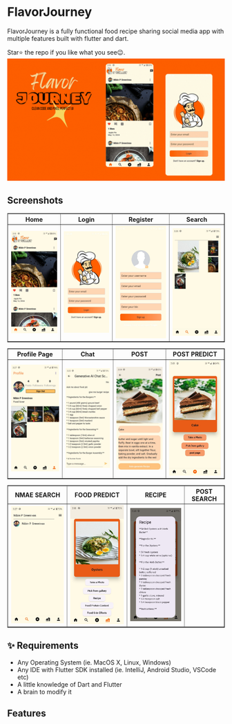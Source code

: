 # FlavorJourney
 
 
FlavorJourney is a fully functional food recipe sharing social media app with multiple features built with flutter and dart.

Star⭐ the repo if you like what you see😉.
![bmi (820 x 360 px)](https://raw.githubusercontent.com/nibinpsreenivas/FlavorJourney/main/pages/Add%20a%20subheading%20(1).gif)
## Screenshots

<table border>
    <tr>
        <th style="text-align:center">Home</th>
      <th style="text-align:center">Login</th>
        <th style="text-align:center">Register</th>
        <th style="text-align:center">Search</th>
    </tr>
    <tr>
        <td><img src="./pages/home.jpg" alt="" width="220"></td>
        <td><img src="./pages/login.jpg" alt="" width="220"></td>
          <td><img src="./pages/register.jpg" alt="" width="220"></td>
         <td><img src="./pages/search.jpg" alt="" width="220"></td>
    <tr>
</table>

<table border>
    <tr>
        <th style="text-align:center">Profile Page</th>
      <th style="text-align:center">Chat</th>
        <th style="text-align:center">POST</th>
        <th style="text-align:center">POST PREDICT</th>
    </tr>
    <tr>
        <td><img src="./pages/profile.jpg" alt="" width="200"></td>
        <td><img src="./pages/chat.jpg" alt="" width="200"></td>
          <td><img src="./pages/post.jpg" alt="" width="200"></td>
         <td><img src="./pages/post predict.jpg" alt="" width="200"></td>
    <tr>
</table>

<table border>
    <tr>
        <th style="text-align:center">NMAE SEARCH</th>
      <th style="text-align:center">FOOD PREDICT</th>
        <th style="text-align:center">RECIPE</th>
        <th style="text-align:center">POST SEARCH</th>
    </tr>
    <tr>
        <td><img src="./pages/username.jpg" alt="" width="200"></td>
        <td><img src="./pages/foodfind.jpg" alt="" width="200"></td>
          <td><img src="./pages/recipe.jpg" alt="" width="200"></td>
         <td><img src="./pages/postsearch.jpg" alt="" width="200"></td>
    <tr>
</table>




 
## ✨ Requirements

* Any Operating System (ie. MacOS X, Linux, Windows)
* Any IDE with Flutter SDK installed (ie. IntelliJ, Android Studio, VSCode etc)
* A little knowledge of Dart and Flutter
* A brain to modify it
 
## Features
